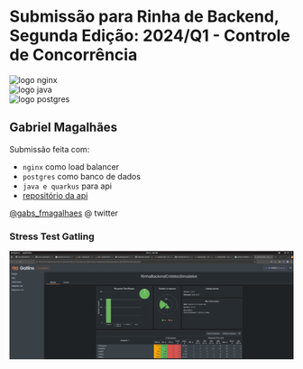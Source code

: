 # Submissão para Rinha de Backend, Segunda Edição: 2024/Q1 - Controle de Concorrência


<img src="https://upload.wikimedia.org/wikipedia/commons/c/c5/Nginx_logo.svg" alt="logo nginx" width="240" height="auto">
<br />
<img src="https://upload.wikimedia.org/wikipedia/pt/3/30/Java_programming_language_logo.svg" alt="logo java" width="120" height="auto">
<br />
<img src="https://upload.wikimedia.org/wikipedia/commons/2/29/Postgresql_elephant.svg" alt="logo postgres" width="120" height="auto">


## Gabriel Magalhães
Submissão feita com:
- `nginx` como load balancer
- `postgres` como banco de dados
- `java e quarkus` para api
- [repositório da api](https://github.com/gabrielfmagalhaes/rinha_back_2024_q1)

[@gabs_fmagalhaes](https://twitter.com/gabs_fmagalhaes) @ twitter

### Stress Test Gatling
![alt text](gatling.png)